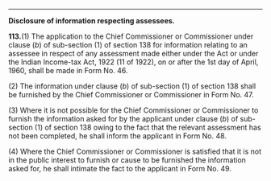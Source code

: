 ****

**Disclosure of information respecting assessees.**

**113.**(1) The application to the Chief Commissioner or Commissioner under clause (_b_) of sub-section (1) of section 138 for information relating to an assessee in respect of any assessment made either under the Act or under the Indian Income-tax Act, 1922 (11 of 1922), on or after the 1st day of April, 1960, shall be made in Form No. 46.

(2) The information under clause (_b_) of sub-section (1) of section 138 shall be furnished by the Chief Commissioner or Commissioner in Form No. 47.

(3) Where it is not possible for the Chief Commissioner or Commissioner to furnish the information asked for by the applicant under clause (_b_) of sub- section (1) of section 138 owing to the fact that the relevant assessment has not been completed, he shall inform the applicant in Form No. 48.

(4) Where the Chief Commissioner or Commissioner is satisfied that it is not in the public interest to furnish or cause to be furnished the information asked for, he shall intimate the fact to the applicant in Form No. 49.